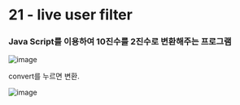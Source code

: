 <h1>21 - live user filter</h1>

<h3>Java Script를 이용하여 10진수를 2진수로 변환해주는 프로그램</h3>

![image](https://github.com/Yuika12321/2024_get_a_job/assets/131143940/f043b56e-6e40-42d7-8f3a-651db862d3d8)


<p>convert를 누르면 변환.</p>

![image](https://github.com/Yuika12321/2024_get_a_job/assets/131143940/6026ea62-4f04-44f3-a016-86f2926c4456)
